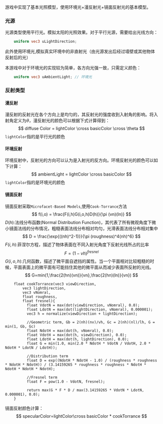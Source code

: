 游戏中实现了基本光照模型，使用环境光+漫反射光+镜面反射光的基本模型。

### 光源

光源类型使用平行光。模拟太阳的光照效果。对于平行光源，需要给出光线方向：

```glsl
    uniform vec3 uLightDirection;
```

此外使用环境光,模拟真实环境中的非直射光（由光源发出后经过墙壁或其他物体反射后的光）

本游戏中对于环境光的实现较为简单，各方向光强一致，只需定义颜色：

```glsl
    uniform vec3 uAmbientLight; // 环境光
```

### 反射类型

#### 漫反射

漫反射的反射光在各个方向上是均匀的，其反射光的强度收到入射角的影响。将入射角定义为$\theta$，漫反射光的颜色可以根据下式计算得到：
$$
diffuse Color = lightColor \cross basicColor \cross \theta
$$
`lightColor`指的是平行光的颜色

#### 环境反射

环境反射中，反射光的方向可以认为是入射光的反方向。环境反射光的颜色可以如下计算：
$$
ambientLight = lightColor \cross basicColor
$$
`lightColor`指的是环境光的颜色

#### 镜面反射

镜面反射采取`Microfacet-Based Models`,使用`Cook-Torrance`方法
$$
f(i,o) = \frac{F(i,h)G(i,o,h)D(h)}{\pi (vn)(ln)}
$$
$D(h):$法线分布函数(Normal Distribution Function)，其代表了所有微观角度下微小镜面法线的分布情况，粗糙表面法线分布相对均匀，光滑表面法线分布相对集中
$$
D = \frac{\exp{((nh)^2-1)}}{\pi (roughness)^4(nh)^6}
$$
$F(i,h):$菲涅尔方程，描述了物体表面在不同入射光角度下反射光线所占的比率
$$
F = (1-vh)^{fresnel}
$$
$G(i,o,h)$:几何函数，描述了微平面自遮挡的属性。当一个平面相对比较粗糙的时候，平面表面上的微平面有可能挡住其他的微平面从而减少表面所反射的光线。
$$
G=min(1,\frac{2(hn)(vn)}{vn},\frac{2(hn)(ln)}{vn})
$$


```
    float cookTorrance(vec3 viewDirection, 
        vec3 lightDirection,
        vec3 vNomral,
        float roughness,
        float fresnel){
          float VdotN = max(dot(viewDirection, vNomral), 0.0);
          float LdotN = max(dot(lightDirection, vNomral), 0.000001);
          vec3 h = normalize(viewDirection + lightDirection);

          //Geometric term, Gb = 2(nh)(nv)/vh, Gc = 2(nh)(nl)/lh, G = min(1, Gb, Gc)
          float NdotH = max(dot(h, vNomral), 0.0);
          float VdotH = max(dot(h, viewDirection), 0.0);
          float LdotH = max(dot(h, lightDirection), 0.0);
          float G = min(1.0, min(2.0 * NdotH * VdotN / VdotH, 2.0 * NdotH * LdotN / LdotH));

          //Distribution term
          float D = exp((NdotH * NdotH - 1.0) / (roughness * roughness * NdotH * NdotH)) / (3.14159265 * roughness * roughness * NdotH * NdotH * NdotH * NdotH);

          //Fresnel term
          float F = pow(1.0 - VdotN, fresnel);

          return max(G * F * D / max(3.14159265 * VdotN * LdotN, 0.000001), 0.0);
    }
```

镜面反射颜色计算：
$$
specularColor=lightColor\cross basicColor * cookTorrance
$$

